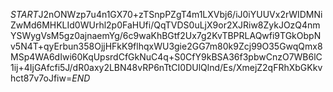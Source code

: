 $START$J2nONWzp7u4n1GX70+zTSnpPZgT4m1LXVbj6/iJ0iYUUVx2rWIDMNiZwMd6MHKLId0WUrhl2p0FaHUfi/QqTVDS0uLjX9or2XJRiw8ZykJOzQ4nmYSWygVsM5gz0ajnaemYg/6c9waKhBGtf2Ux7g2KvTBPRLAQwfi9TGkObpNv5N4T+qyErbun358OjjHFkK9flhqxWU3gie2GG7m80k9Zcj99O35GwqQmx8MSp4WA6dIwi60KqUpsrdCfGkNuC4q+S0CfY9kBSA36f3pbwCnzO7WB6lC1ij+4IjGAfcfi5J/dR0axy2LBN48vRP6nTtCI0DUlQlnd/Es/XmejZ2qFRhXbGKkvhct87v7oJfiw=$END$